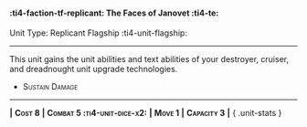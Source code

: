 #### :ti4-faction-tf-replicant: **The Faces of Janovet** :ti4-te:

Unit Type: Replicant Flagship :ti4-unit-flagship: 

---

This unit gains the unit abilities and text abilities of your destroyer, cruiser, and dreadnought unit upgrade technologies.

* <span style="font-variant:small-caps;">Sustain Damage</span> 

---

__|__ <span style="font-variant:small-caps;white-space: nowrap;">**Cost 8**</span> __|__ <span style="font-variant:small-caps;white-space: nowrap;">**Combat 5 :ti4-unit-dice-x2:**</span> __|__ <span style="font-variant:small-caps;white-space: nowrap;">**Move 1**</span> __|__ <span style="font-variant:small-caps;white-space: nowrap;">**Capacity 3**</span> __|__
{ .unit-stats }
